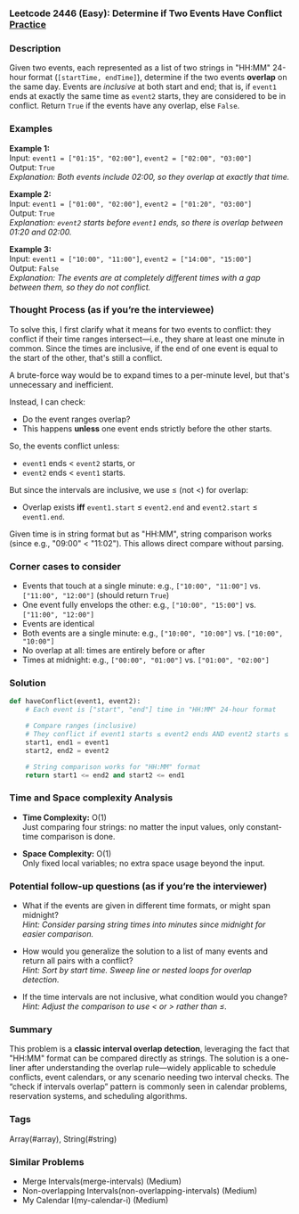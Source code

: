 ### Leetcode 2446 (Easy): Determine if Two Events Have Conflict [Practice](https://leetcode.com/problems/determine-if-two-events-have-conflict)

### Description  
Given two events, each represented as a list of two strings in "HH:MM" 24-hour format (`[startTime, endTime]`), determine if the two events **overlap** on the same day. Events are *inclusive* at both start and end; that is, if `event1` ends at exactly the same time as `event2` starts, they are considered to be in conflict. Return `True` if the events have any overlap, else `False`.

### Examples  

**Example 1:**  
Input: `event1 = ["01:15", "02:00"]`, `event2 = ["02:00", "03:00"]`  
Output: `True`  
*Explanation: Both events include 02:00, so they overlap at exactly that time.*

**Example 2:**  
Input: `event1 = ["01:00", "02:00"]`, `event2 = ["01:20", "03:00"]`  
Output: `True`  
*Explanation: `event2` starts before `event1` ends, so there is overlap between 01:20 and 02:00.*

**Example 3:**  
Input: `event1 = ["10:00", "11:00"]`, `event2 = ["14:00", "15:00"]`  
Output: `False`  
*Explanation: The events are at completely different times with a gap between them, so they do not conflict.*

### Thought Process (as if you’re the interviewee)  
To solve this, I first clarify what it means for two events to conflict: they conflict if their time ranges intersect—i.e., they share at least one minute in common. Since the times are inclusive, if the end of one event is equal to the start of the other, that's still a conflict.

A brute-force way would be to expand times to a per-minute level, but that's unnecessary and inefficient.

Instead, I can check:
- Do the event ranges overlap?
- This happens **unless** one event ends strictly before the other starts.

So, the events conflict unless:
- `event1` ends < `event2` starts, or
- `event2` ends < `event1` starts.

But since the intervals are inclusive, we use ≤ (not <) for overlap:
- Overlap exists **iff** `event1.start` ≤ `event2.end` and `event2.start` ≤ `event1.end`.

Given time is in string format but as "HH:MM", string comparison works (since e.g., "09:00" < "11:02"). This allows direct compare without parsing.

### Corner cases to consider  
- Events that touch at a single minute: e.g., `["10:00", "11:00"]` vs. `["11:00", "12:00"]` (should return `True`)
- One event fully envelops the other: e.g., `["10:00", "15:00"]` vs. `["11:00", "12:00"]`
- Events are identical
- Both events are a single minute: e.g., `["10:00", "10:00"]` vs. `["10:00", "10:00"]`
- No overlap at all: times are entirely before or after
- Times at midnight: e.g., `["00:00", "01:00"]` vs. `["01:00", "02:00"]`

### Solution

```python
def haveConflict(event1, event2):
    # Each event is ["start", "end"] time in "HH:MM" 24-hour format

    # Compare ranges (inclusive)
    # They conflict if event1 starts ≤ event2 ends AND event2 starts ≤ event1 ends
    start1, end1 = event1
    start2, end2 = event2

    # String comparison works for "HH:MM" format
    return start1 <= end2 and start2 <= end1
```

### Time and Space complexity Analysis  

- **Time Complexity:** O(1)  
  Just comparing four strings: no matter the input values, only constant-time comparison is done.

- **Space Complexity:** O(1)  
  Only fixed local variables; no extra space usage beyond the input.

### Potential follow-up questions (as if you’re the interviewer)  

- What if the events are given in different time formats, or might span midnight?  
  *Hint: Consider parsing string times into minutes since midnight for easier comparison.*

- How would you generalize the solution to a list of many events and return all pairs with a conflict?  
  *Hint: Sort by start time. Sweep line or nested loops for overlap detection.*

- If the time intervals are not inclusive, what condition would you change?  
  *Hint: Adjust the comparison to use < or > rather than ≤.*

### Summary
This problem is a **classic interval overlap detection**, leveraging the fact that "HH:MM" format can be compared directly as strings. The solution is a one-liner after understanding the overlap rule—widely applicable to schedule conflicts, event calendars, or any scenario needing two interval checks. The “check if intervals overlap” pattern is commonly seen in calendar problems, reservation systems, and scheduling algorithms.

### Tags
Array(#array), String(#string)

### Similar Problems
- Merge Intervals(merge-intervals) (Medium)
- Non-overlapping Intervals(non-overlapping-intervals) (Medium)
- My Calendar I(my-calendar-i) (Medium)